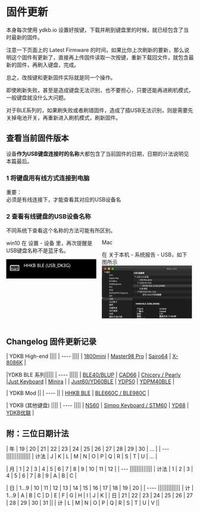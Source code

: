 # 固件更新

本身每次使用 ydkb.io 设置好按键，下载并刷到键盘里的时候，就已经包含了当时最新的固件。

注意一下页面上的 Latest Firmware 的时间，如果比你上次刷新的要新，那么说明这个固件有更新了，直接再上传固件读取一次按键，重新下载回文件，就包含最新的固件，再刷入键盘，完成。

总之，改按键和更新固件实际就是同一个操作。

即使刷新失败，甚至是造成键盘无法识别，也不要担心，只要还能再进刷机模式，一般键盘就没什么大问题。

对于BLE系列的，如果刷失败或者刷错固件，造成了插USB无法识别，则是需要先关掉电池开关，再重新进入刷机模式，刷新固件。


## 查看当前固件版本

设备**作为USB键盘连接时的名称**大都包含了当前固件的日期，日期的计法说明见本篇最后。

### 1 将键盘用有线方式连接到电脑
<html><div class="attention"> 
<subtitle>重要：</subtitle>
<br>必须是有线连接下，才能查看其对应的USB设备名
</div></html>

### 2 查看有线键盘的USB设备名称
不同系统下查看这个名称的方法可能有所区别。

<html>
<two_col>
<div style="float:left;width:48%;">
<col_h5>win10</col_h5>
在 设置 - 设备 里，再次提醒是USB键盘名称不是蓝牙名。

![win10](./assets/firmware_01.jpg)
</div>
<div style="float:left;width:3%;">&nbsp;</div>
<div style="float:left;width:48%;">
<col_h5>Mac</col_h5>

在 关于本机 - 系统报告 - USB，如下图所示
![mac](./assets/firmware_mac_02.jpg)

</div>
</two_col>
<div style="clear:both;"></div>
</html>

## Changelog 固件更新记录

| YDKB High-end ||||
| ---- ||||
| [1800mini](./changelog/1800mini) | [Master98 Pro](./changelog/master98) | [Sairo64](./changelog/sairo64) | [X-8086K](./changelog/x-8086k) | 

|YDKB BLE 系列|||||
| ---- |||||
| [BLE40/BLUP](./changelog/ble40_blup) | [CAD66](./changelog/cad66) | [Chicory / Pearly](./changelog/chicory) |[Just Keyboard](./changelog/just) |  [Minira](./changelog/minira) |
| [Just60/YD60BLE](./changelog/yd60ble) | [YDP50](./changelog/ydp50) | [YDPM40BLE](./changelog/ydpm40ble) |

| YDKB Mod ||
| ---- ||
| [HHKB BLE](./changelog/hhkb_ble) | [BLE660C / BLE980C](./changelog/ble660c_980c) |

| YDKB (其他键盘) ||||
| ---- ||||
| [NS60](./changelog/ns60) | [Simpo Keyboard / STM60](./changelog/simpo_stm60) | [YD68](./changelog/yd68) | [YDKB优联](./changelog/ydkb_u2u) |


## 附：三位日期计法
| 年 | 19 | 20 | 21 | 22 | 23 | 24 | 25 | 26 | 27 | 28 | 29 | 30 | ... |
| --- ||||||||||||||
| 计法 | J | K | L | M | N | O | P | Q | R | S | T | U | ... |

| 月 | 1 | 2 | 3 | 4 | 5 | 6 | 7 | 8 | 9 | 10 | 11 | 12 |
| --- |||||||||||||
| 计法 | 1 | 2 | 3 | 4 | 5 | 6 | 7 | 8 | 9 | A | B | C |

| 日 | 1...9 | 10 | 11 | 12 | 13 | 14 | 15 | 16 | 17 | 18 | 19 | 20 |
| ---- |||||||||||||
| 计 | 1...9 | A  | B  | C  | D  | E  |  F | G  | H  | I  | J  | K |
| 日 |  21 | 22 | 23 | 24 | 25 | 26 | 27 | 28 | 29 | 30 | 31 ||
| 计 |  L | M | N | O | P | Q | R | S | T | U | V ||